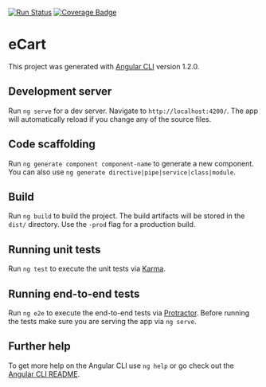 [![Run Status](https://api.shippable.com/projects/5963b6faf1850807003983b4/badge?branch=master)](https://app.shippable.com/github/mscoobby/webshop-boilerplate-front)
[![Coverage Badge](https://api.shippable.com/projects/5963b6faf1850807003983b4/coverageBadge?branch=master)](https://app.shippable.com/github/mscoobby/webshop-boilerplate-front)

# eCart

This project was generated with [Angular CLI](https://github.com/angular/angular-cli) version 1.2.0.

## Development server

Run `ng serve` for a dev server. Navigate to `http://localhost:4200/`. The app will automatically reload if you change any of the source files.

## Code scaffolding

Run `ng generate component component-name` to generate a new component. You can also use `ng generate directive|pipe|service|class|module`.

## Build

Run `ng build` to build the project. The build artifacts will be stored in the `dist/` directory. Use the `-prod` flag for a production build.

## Running unit tests

Run `ng test` to execute the unit tests via [Karma](https://karma-runner.github.io).

## Running end-to-end tests

Run `ng e2e` to execute the end-to-end tests via [Protractor](http://www.protractortest.org/).
Before running the tests make sure you are serving the app via `ng serve`.

## Further help

To get more help on the Angular CLI use `ng help` or go check out the [Angular CLI README](https://github.com/angular/angular-cli/blob/master/README.md).
